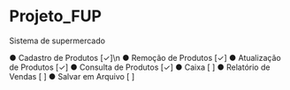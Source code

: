 # Projeto_FUP
Sistema de supermercado

● Cadastro de Produtos [✓]\n
● Remoção de Produtos [✓]
● Atualização de Produtos [✓]
● Consulta de Produtos [✓]
● Caixa [ ]
● Relatório de Vendas [ ]
● Salvar em Arquivo [ ]
